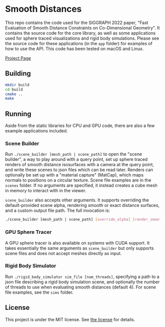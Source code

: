 # Smooth Distances

This repo contains the code used for the SIGGRAPH 2022 paper, "Fast Evaluation
of Smooth Distance Constraints on Co-Dimensional Geometry". It contains the
source code for the core library, as well as some applications used for sphere
traced visualizations and rigid body simulations. Please see the source code for
these applications (in the `app` folder) for examples of how to use the API.
This code has been tested on macOS and Linux.

[Project Page](https://www.dgp.toronto.edu/projects/smooth-distances/)

## Building
```bash
mkdir build
cd build
cmake ..
make
```

## Running

Aside from the static libraries for CPU and GPU code, there are also a few
example applications included.

### Scene Builder
Run `./scene_builder [mesh_path | scene_path]` to open the "scene builder", a
way to play around with a query point, set up sphere traced renders of smooth
distance isosurfaces with a camera at the query point, and write these scenes to
json files which can be read later. Renders can optionally be set up with a
"material capture" (MatCap), which maps normals to positions on a circular
texture. Scene file examples are in the `scenes` folder. If no arguments are
specified, it instead creates a cube mesh in memory to interact with in the
viewer.

`scene_builder` also accepts other arguments. It supports overriding the
default-provided scene alpha, rendering smooth or exact distance surfaces, and a
custom output file path. The full invocation is:
```bash
./scene_builder [mesh_path | scene_path] [override_alpha] [render_smooth_dist] [output_file]
```

### GPU Sphere Tracer

A GPU sphere tracer is also available on systems with CUDA support. It takes
essentially the same arguments as `scene_builder` but only supports scene files
and does not accept meshes directly as input.

### Rigid Body Simulator
Run `./rigid_body_simulator sim_file [num_threads]`, specifying a path to a
json file describing a rigid body simulation scene, and optionally the number of
threads to use when evaluating smooth distances (default 4). For scene file
examples, see the `sims` folder.

## License
This project is under the MIT license. See [the license](LICENSE) for details.
